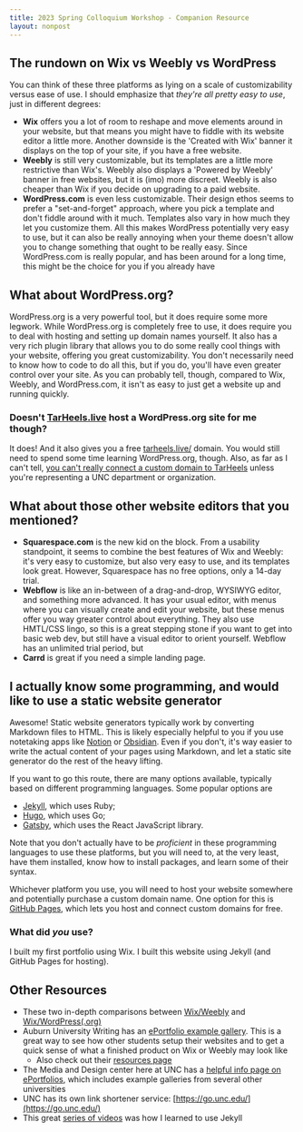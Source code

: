 ```yaml
---
title: 2023 Spring Colloquium Workshop - Companion Resource
layout: nonpost
---
```


## The rundown on Wix vs Weebly vs WordPress
You can think of these three platforms as lying on a scale of customizability versus ease of use. I should emphasize that *they're all pretty easy to use*, just in different degrees:
 - **Wix** offers you a lot of room to reshape and move elements around in your website, but that means you might have to fiddle with its website editor a little more. Another downside is the 'Created with Wix' banner it displays on the top of your site, if you have a free website.
 - **Weebly** is still very customizable, but its templates are a little more restrictive than Wix's. Weebly also displays a 'Powered by Weebly' banner in free websites, but it is (imo) more discreet. Weebly is also cheaper than Wix if you decide on upgrading to a paid website.
 - **WordPress.com** is even less customizable. Their design ethos seems to prefer a "set-and-forget" approach, where you pick a template and don't fiddle around with it much. Templates also vary in how much they let you customize them. All this makes WordPress potentially very easy to use, but it can also be really annoying when your theme doesn't allow you to change something that ought to be really easy. Since WordPress.com is really popular, and has been around for a long time, this might be the choice for you if you already have 

## What about WordPress.org?
WordPress.org is a very powerful tool, but it does require some more legwork. While WordPress.org is completely free to use, it does require you to deal with hosting and setting up domain names yourself. It also has a very rich plugin library that allows you to do some really cool things with your website, offering you great customizability. You don't necessarily need to know how to code to do all this, but if you do, you'll have even greater control over your site. As you can probably tell, though, compared to Wix, Weebly, and WordPress.com, it isn't as easy to just get a website up and running quickly.

### Doesn't [TarHeels.live](https://tarheels.live/) host a WordPress.org site for me though?
It does! And it also gives you a free [tarheels.live/](https://tarheels.live/) domain. You would still need to spend some time learning WordPress.org, though. Also, as far as I can't tell, [you can't really connect a custom domain to TarHeels](https://tarheels.live/domain-options/) unless you're representing a UNC department or organization.

## What about those other website editors that you mentioned?
- **Squarespace.com** is the new kid on the block. From a usability standpoint, it seems to combine the best features of Wix and Weebly: it's very easy to customize, but also very easy to use, and its templates look great. However, Squarespace has no free options, only a 14-day trial.
- **Webflow** is like an in-between of a drag-and-drop, WYSIWYG editor, and something more advanced. It has your usual editor, with menus where you can visually create and edit your website, but these menus offer you way greater control about everything. They also use HMTL/CSS lingo, so this is a great stepping stone if you want to get into basic web dev, but still have a visual editor to orient yourself. Webflow has an unlimited trial period, but  
- **Carrd** is great if you need a simple landing page.

## I actually know some programming, and would like to use a static website generator
Awesome! Static website generators typically work by converting Markdown files to HTML. This is likely especially helpful to you if you use notetaking apps like [Notion](https://www.notion.so/) or [Obsidian](https://obsidian.md/). Even if you don't, it's way easier to write the actual content of your pages using Markdown, and let a static site generator do the rest of the heavy lifting.

If you want to go this route, there are many options available, typically based on different programming languages. Some popular options are
- [Jekyll](https://jekyllrb.com/), which uses Ruby;
- [Hugo](https://gohugo.io/), which uses Go; 
- [Gatsby](https://www.gatsbyjs.com/), which uses the React JavaScript library.

Note that you don't actually have to be *proficient* in these programming languages to use these platforms, but you will need to, at the very least, have them installed, know how to install packages, and learn some of their syntax.

Whichever platform you use, you will need to host your website somewhere and potentially purchase a custom domain name. One option for this is [GitHub Pages](https://pages.github.com/), which lets you host and connect custom domains for free.

### What did *you* use?
I built my first portfolio using Wix. I built this website using Jekyll (and GitHub Pages for hosting).

## Other Resources
- These two in-depth comparisons between [Wix/Weebly](https://www.kasareviews.com/wix-vs-weebly-comparison/) and [Wix/WordPress(.org)](https://www.kasareviews.com/wix-vs-wordpress-comparison/)
- Auburn University Writing has an [ePortfolio example gallery](https://www.auburn.edu/academic/provost/university-writing/what-we-do/eportfolios.php). This is a great way to see how other students setup their websites and to get a quick sense of what a finished product on Wix or Weebly may look like
	- Also check out their [resources page](https://auburn.edu/academic/provost/university-writing/resources/)
- The Media and Design center here at UNC has a [helpful info page on ePortfolios](https://guides.lib.unc.edu/media-design-center/portfolios), which includes example galleries from several other universities
- UNC has its own link shortener service: [https://go.unc.edu/](https://go.unc.edu/)
- This great [series of videos](https://www.youtube.com/watch?v=T1itpPvFWHI&list=PLLAZ4kZ9dFpOPV5C5Ay0pHaa0RJFhcmcB) was how I learned to use Jekyll